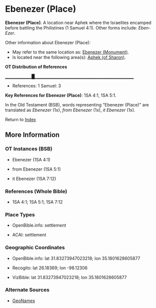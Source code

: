 # Ebenezer (Place)
**Ebenezer (Place)**. 
A location near Aphek where the Israelites encamped before battling the Philistines (1 Samuel 4:1). 
Other forms include: 
*Eben-Ezer*. 




Other information about Ebenezer (Place):


* May refer to the same location as: 
[Ebenezer (Monument)](Ebenezer.2.md). 
* Is located near the following area(s): 
[Aphek (of Sharon)](Aphek.md). 


**OT Distribution of References**

▁▁▁▁▁▁▁▁█▁▁▁▁▁▁▁▁▁▁▁▁▁▁▁▁▁▁▁▁▁▁▁▁▁▁▁▁▁▁
* References: 1 Samuel: 3



**Key References for Ebenezer (Place)**: 
1SA 4:1, 1SA 5:1. 


In the Old Testament (BSB), words representing “Ebenezer (Place)” are translated as 
*Ebenezer* (1x), *from Ebenezer* (1x), *it Ebenezer* (1x). 




Return to [Index](00-Index.md)

## More Information

### OT Instances (BSB)

* Ebenezer (1SA 4:1)

* from Ebenezer (1SA 5:1)

* it Ebenezer (1SA 7:12)



### References (Whole Bible)

* 1SA 4:1; 1SA 5:1; 1SA 7:12


### Place Types

* OpenBible.info: settlement

* ACAI: settlement



### Geographic Coordinates

* OpenBible.info: lat 31.83273947023218; lon 35.1801628605877

* Recogito: lat 26.18369; lon -98.12306

* VizBible: lat 31.83273947023218; lon 35.1801628605877



### Alternate Sources

* [GeoNames](http://sws.geonames.org/4670074)



